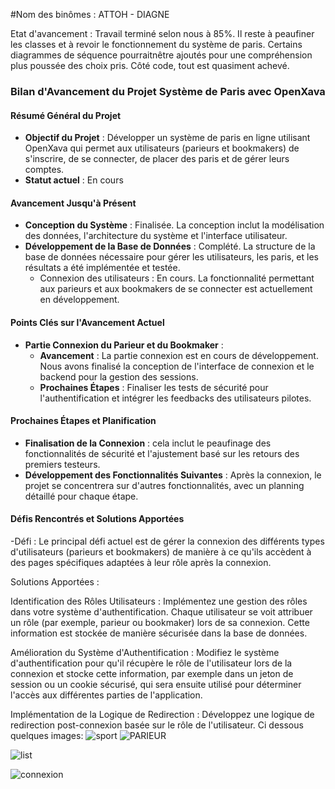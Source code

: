 #Nom des binômes : ATTOH - DIAGNE

Etat d'avancement : Travail terminé selon nous à 85%. Il reste à peaufiner les classes et à revoir le fonctionnement du système de paris. Certains diagrammes de séquence pourraitnêtre ajoutés pour une compréhension plus poussée des choix pris. Côté code, tout est quasiment achevé. 


### Bilan d'Avancement du Projet Système de Paris avec OpenXava

#### Résumé Général du Projet
- **Objectif du Projet** : Développer un système de paris en ligne utilisant OpenXava qui permet aux utilisateurs (parieurs et bookmakers) de s'inscrire, de se connecter, de placer des paris et de gérer leurs comptes.
- **Statut actuel** : En cours

#### Avancement Jusqu'à Présent
- **Conception du Système** : Finalisée. La conception inclut la modélisation des données, l'architecture du système et l'interface utilisateur.
- **Développement de la Base de Données** : Complété. La structure de la base de données nécessaire pour gérer les utilisateurs, les paris, et les résultats a été implémentée et testée.
  - Connexion des utilisateurs : En cours. La fonctionnalité permettant aux parieurs et aux bookmakers de se connecter est actuellement en développement.

#### Points Clés sur l'Avancement Actuel
- **Partie Connexion du Parieur et du Bookmaker** :
  - **Avancement** : La partie connexion est en cours de développement. Nous avons finalisé la conception de l'interface de connexion et le backend pour la gestion des sessions.
  - **Prochaines Étapes** : Finaliser les tests de sécurité pour l'authentification et intégrer les feedbacks des utilisateurs pilotes.

#### Prochaines Étapes et Planification
- **Finalisation de la Connexion** :  cela inclut le peaufinage des fonctionnalités de sécurité et l'ajustement basé sur les retours des premiers testeurs.
- **Développement des Fonctionnalités Suivantes** : Après la connexion, le projet se concentrera sur d'autres fonctionnalités, avec un planning détaillé pour chaque étape.

#### Défis Rencontrés et Solutions Apportées
-Défi : Le principal défi actuel est de gérer la connexion des différents types d'utilisateurs (parieurs et bookmakers) de manière à ce qu'ils accèdent à des pages spécifiques adaptées
à leur rôle après la connexion.

Solutions Apportées :

Identification des Rôles Utilisateurs : Implémentez une gestion des rôles dans votre système d'authentification. Chaque utilisateur se voit attribuer un rôle (par exemple, parieur ou bookmaker) 
lors de  sa connexion. Cette information est stockée de manière sécurisée dans la base de données.

Amélioration du Système d'Authentification : Modifiez le système d'authentification pour qu'il récupère le rôle de l'utilisateur lors de la connexion et stocke cette information, par exemple dans un jeton de session ou un cookie sécurisé, qui sera ensuite utilisé pour déterminer l'accès aux différentes parties de l'application.

Implémentation de la Logique de Redirection : Développez une logique de redirection post-connexion basée sur le rôle de l'utilisateur. Ci dessous quelques images:
![sport](https://github.com/desireeDev/Bmo_Project/assets/114066560/3ac99787-d8d8-41e4-b02e-40ab59f234ca)
![PARIEUR](https://github.com/desireeDev/Bmo_Project/assets/114066560/a8b5f462-4674-4b4b-bcb5-e672544e2d0e)

![list](https://github.com/desireeDev/Bmo_Project/assets/114066560/ff10378f-78ab-4a18-b2b5-db4724417732)

![connexion](https://github.com/desireeDev/Bmo_Project/assets/114066560/510fd67a-05ff-41ae-8a8b-df9f60c17ac2)


